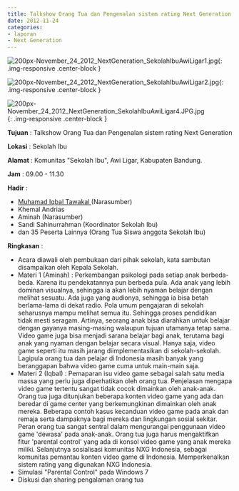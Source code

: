 ```yaml
---
title: Talkshow Orang Tua dan Pengenalan sistem rating Next Generation
date: 2012-11-24
categories:
- laporan
- Next Generation
---
```



![200px-November_24_2012_NextGeneration_SekolahIbuAwiLigar1.jpg](/uploads/200px-November_24_2012_NextGeneration_SekolahIbuAwiLigar1.jpg){: .img-responsive .center-block }

![200px-November_24_2012_NextGeneration_SekolahIbuAwiLigar2.jpg](/uploads/200px-November_24_2012_NextGeneration_SekolahIbuAwiLigar2.jpg){: .img-responsive .center-block }

![200px-November_24_2012_NextGeneration_SekolahIbuAwiLigar4.JPG.jpg](/uploads/200px-November_24_2012_NextGeneration_SekolahIbuAwiLigar4.JPG.jpg){: .img-responsive .center-block }


**Tujuan** : Talkshow Orang Tua dan Pengenalan sistem rating Next Generation

**Lokasi** : Sekolah Ibu 

**Alamat** : Komunitas "Sekolah Ibu", Awi Ligar, Kabupaten Bandung. 

**Jam** : 09.00 - 11.30 

**Hadir** :
* [Muhamad Iqbal Tawakal ](http://wiki.ciptamedia.org/wiki/Muhamad_Iqbal_Tawakal) (Narasumber)
* Khemal Andrias
* Aminah (Narasumber)
* Sandi Sahinurrahman (Koordinator Sekolah Ibu)
* dan 35 Peserta Lainnya (Orang Tua Siswa anggota Sekolah Ibu)

**Ringkasan** :
* Acara diawali oleh pembukaan dari pihak sekolah, kata sambutan disampaikan oleh Kepala Sekolah.
* Materi 1 (Aminah) : Perkembangan psikologi pada setiap anak berbeda-beda. Karena itu pendekatannya pun berbeda pula. Ada anak yang lebih dominan visualnya, sehingga ia akan lebih nyaman belajar dengan melihat sesuatu. Ada juga yang audionya, sehingga ia bisa betah berlama-lama di dekat radio. Pola umum pengajaran di sekolah seharusnya mampu melihat semua itu. Sehingga proses pendidikan tidak mesti seragam. Artinya, seorang anak bisa diarahkan untuk belajar dengan gayanya masing-masing walaupun tujuan utamanya tetap sama. Video game juga bisa menjadi sarana belajar bagi anak, terutama bagi anak yang nyaman dengan belajar secara visual. Hanya saja, video game seperti itu masih jarang diimplementasikan di sekolah-sekolah. Lagipula orang tua dan pelajar di Indonesia masih banyak yang beranggapan bahwa video game cuma untuk main-main saja.
* Materi 2 (Iqbal) : Pemaparan isu video game sebagai salah satu media massa yang perlu juga diperhatikan oleh orang tua. Penjelasan mengapa video game tertentu sangat tidak cocok dimainkan oleh anak-anak. Orang tua juga ditunjukan beberapa konten video game yang ada dan beredar di game center yang berkemungkinan dimainkan oleh anak mereka. Beberapa contoh kasus kecanduan video game pada anak dan remaja serta dampaknya bagi mereka dan lingkungan sosial sekitar. Peran orang tua sangat sentral dalam mengurangai penggunaan video game 'dewasa' pada anak-anak. Orang tua juga harus mengaktifkan fitur 'parental control' yang ada di konsol video game yang anak mereka miliki. Selanjutnya sosialisasi komunitas NXG Indonesia, sebagai komunitas pemantau konten video game di Indonesia. Memperkenalkan sistem rating yang digunakan NXG Indonesia.
* Simulasi "Parental Control" pada Windows 7
* Diskusi dan sharing pengalaman orang tua

